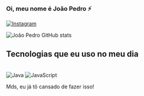 ### Oi, meu nome é João Pedro  ⚡

[![Instagram](https://img.shields.io/badge/Instagram-E4405F?style=for-the-badge&logo=instagram&logoColor=white)](https://www.instagram.com/jpedrolopz/)

![João Pedro GitHub stats](https://github-readme-stats.vercel.app/api?username=jpedrolopes575&show_icons=true&theme=dracula)

## Tecnologias que eu uso no meu dia

<div style="display: inline_block"> <br/> 
  <img align="center" alt="Java" src="https://img.shields.io/badge/Java-ED8B00?style=for-the-badge&logo=openjdk&logoColor=white" /> 
  <img align="center" alt="JavaScript" src="https://img.shields.io/badge/JavaScript-F7DF1E?style=for-the-badge&logo=javascript&logoColor=black" />                                             
</div>


Mds, eu já tô cansado de fazer isso!
